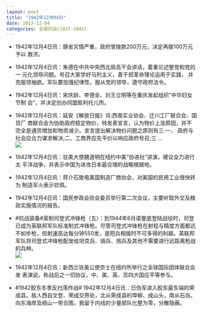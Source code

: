 ```yaml
---
layout: post
title: "1942年12月04日"
date: 2017-12-04
categories: 全面抗战(1937-1945)
---
```


<meta name="referrer" content="no-referrer" />

- 1942年12月4日讯：赣省灾情严重，政府曾拨款200万元，决定再拨100万元予以 救济。 

- 1942年12月4日讯：朱德在中共中央西北局高干会讲话，着重论述整党和党的一 元化领导问题。号召大家学好马列主义，善于把革命理论运用于实践， 并克服领袖欲。军队要加强纪律性，服从党的领导，遵守政府法令。 

- 1942年12月4日讯：宋庆龄、李德全、刘王立明等在重庆发起组织“中华妇女节制 会”，并决定创办同盟胜利托儿所。 

- 1942年12月4日讯：延安《解放日报》讯:西南实业协会、迁川工厂联合会、国货厂 商联合会为协助政府稳定物价，特发表宣言，认为物价上涨原因，并不 完全是通货增加和物资减少。宣言提出解决物价问题之原则有三:一、 政府与社会应合力谋求解决;二、工商界应先平价以响应政府号召;三 ... <br/><img src="https://wx3.sinaimg.cn/large/aca367d8ly1fm4xtudp4zj20c8090mx6.jpg" />

- 1942年12月4日讯：驻美大使魏道明在纽约中美“协进社”讲演，建议全力进行太 平洋战争，并表示中国为进攻日本最合理的战略根据地。 

- 1942年12月4日讯：蒋介石致电美国制造厂商协会，对美国的民用工业很快转为 制造军火表示钦佩。 

- 1942年12月4日讯：国民参政会驻会委员举行第二次会议，主要听取外交及粮政实施情况的报告。 

- #抗战装备#英制司登式冲锋枪（五）：到1944年6月诺曼底登陆战役时，司登已成为英联邦军队标准制式冲锋枪。尽管司登式冲锋枪在射程与精度方面都远不如步枪，但射速高达每分钟550发，是短兵相接时不可多得的利器。英联邦军队将司登式冲锋枪配发给坦克兵、骑兵、炮兵及其他不需要进行远距离枪战的兵种。 <br/><img src="https://wx2.sinaimg.cn/large/aca367d8ly1fm4i8ibj9dj20af0prjvn.jpg" />

- 1942年12月4日讯：新西兰驻美公使奈士在纽约所举行之全球国际团体联合会发 表演说，称战后之一切协议，中、美、英、苏四大国应平等参与。 

- #1942胶东冬季反扫荡作战# 1942年12月4日讯：日伪军进入胶东最东端的荣成县。敌人西自文登、荣成交界处，北从荣成县的埠柳、成山头，南从石岛，向东海岸及崂山一带合围，我留于内线的少量部队化整为零，分散隐蔽。 

